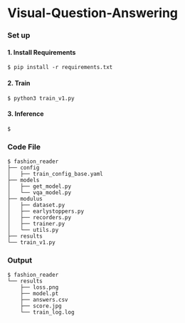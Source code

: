 # Visual-Question-Answering

### Set up

#### 1. Install Requirements
```
$ pip install -r requirements.txt
```

#### 2. Train
```
$ python3 train_v1.py
```

#### 3. Inference
```
$ 
```

### Code File
```
$ fashion_reader
├── config
│   ├── train_config_base.yaml
├── models
│   ├── get_model.py
│   └── vqa_model.py
├── modulus
│   ├── dataset.py
│   ├── earlystoppers.py
│   ├── recorders.py
│   ├── trainer.py
│   └── utils.py
├── results
└── train_v1.py
```

### Output
```
$ fashion_reader
└── results
    ├── loss.png
    ├── model.pt
    ├── answers.csv
    ├── score.jpg
    └── train_log.log
```
